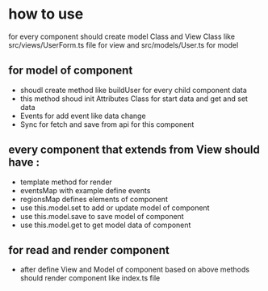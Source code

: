 # how to use

for every component should create model Class and View Class like src/views/UserForm.ts file for view and src/models/User.ts for model

## for model of component 
- shoudl create method like buildUser for every child component data 
- this method shoud init Attributes Class for start data and get and set data
- Events for add event like data change
- Sync for fetch and save from api for this component

## every component that extends from View should have :
- template method for render
- eventsMap with example define events
- regionsMap defines elements of component
- use this.model.set to add or update model of component
- use this.model.save to save model of component
- use this.model.get to get model data of component

## for read and render component 
- after define View and Model of component based on above methods should render component like index.ts file
